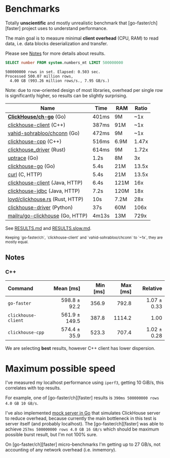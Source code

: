 # Benchmarks

Totally **unscientific** and mostly unrealistic benchmark that
[go-faster/ch][faster] project uses to understand performance.

The main goal is to measure minimal **client overhead** (CPU, RAM) to read data,
i.e. data blocks deserialization and transfer.

Please see [Notes](#Notes) for more details about results.

```sql
SELECT number FROM system.numbers_mt LIMIT 500000000
```
```
500000000 rows in set. Elapsed: 0.503 sec.
Processed 500.07 million rows,
  4.00 GB (993.26 million rows/s., 7.95 GB/s.)
```

Note: due to row-oriented design of most libraries, overhead per single row
is significantly higher, so results can be slightly surprising.

| Name                                       | Time  | RAM  | Ratio |
|--------------------------------------------|-------|------|-------|
| **[ClickHouse/ch-go][ch]** (Go)            | 401ms | 9M   | ~1x   |
| [clickhouse-client][client] (C++)          | 387ms | 91M  | ~1x   |
| [vahid-sohrabloo/chconn][vahid] (Go)       | 472ms | 9M   | ~1x   |
| [clickhouse-cpp][cpp] (C++)                | 516ms | 6.9M | 1.47x |
| [clickhouse_driver][rs] (Rust)             | 614ms | 9M   | 1.72x |
| [uptrace][uptrace] (Go)                    | 1.2s  | 8M   | 3x    |
| [clickhouse-go][go] (Go)                   | 5.4s  | 21M  | 13.5x |
| [curl][curl] (C, HTTP)                     | 5.4s  | 21M  | 13.5x |
| [clickhouse-client][java] (Java, HTTP)     | 6.4s  | 121M | 16x   |
| [clickhouse-jdbc][jdbc] (Java, HTTP)       | 7.2s  | 120M | 18x   |
| [loyd/clickhouse.rs][rs-http] (Rust, HTTP) | 10s   | 7.2M | 28x   |
| [clickhouse-driver][py] (Python)           | 37s   | 60M  | 106x  |
| [mailru/go-clickhouse][mail] (Go, HTTP)    | 4m13s | 13M  | 729x  |

[client]:  https://clickhouse.com/docs/en/interfaces/cli/ "Native command-line client (Official)"
[ch]:      https://github.com/ClickHouse/ch-go "ClickHouse/ch-go"
[rs]:      https://github.com/datafuse-extras/clickhouse_driver "datafuse-extras/clickhouse_driver"
[rs-http]: https://github.com/loyd/clickhouse.rs "A typed client for ClickHouse (HTTP)"
[cpp]:     https://github.com/ClickHouse/clickhouse-cpp "C++ client library for ClickHouse (Official)"
[curl]:    https://github.com/curl/curl "A command-line tool for transferring data specified with URL syntax"
[vahid]:   https://github.com/vahid-sohrabloo/chconn "Low-level ClickHouse database driver for Golang"
[java]:    https://github.com/ClickHouse/clickhouse-jdbc/tree/develop/clickhouse-client "Java client for ClickHouse (Official)"
[jdbc]:    https://github.com/ClickHouse/clickhouse-jdbc/tree/develop/clickhouse-jdbc "JDBC driver for ClickHouse (Official)"
[py]:      https://github.com/mymarilyn/clickhouse-driver
[go]:      https://github.com/ClickHouse/clickhouse-go "Golang driver for ClickHouse (Official)"
[mail]:    https://github.com/mailru/go-clickhouse "Golang SQL database driver (HTTP, TSV format)"
[uptrace]: https://github.com/uptrace/go-clickhouse "ClickHouse client for Go 1.18+ (Uptrace)"

See [RESULTS.md](./RESULTS.md) and [RESULTS.slow.md](./RESULTS.slow.md).

<sub>
Keeping `go-faster/ch`, `clickhouse-client` and `vahid-sohrabloo/chconn` to `~1x`, they are mostly equal.
</sub>

## Notes

### C++

| Command                  |      Mean [ms] | Min [ms] | Max [ms] |    Relative |
|:-------------------------|---------------:|---------:|---------:|------------:|
| `go-faster`              |   598.8 ± 92.2 |    356.9 |    792.8 | 1.07 ± 0.33 |
| `clickhouse-client`      |  561.9 ± 149.5 |    387.8 |   1114.2 |        1.00 |
| `clickhouse-cpp`         |   574.4 ± 35.9 |    523.3 |    707.4 | 1.02 ± 0.28 |


We are selecting **best** results, however C++ client has lower dispersion.

# Maximum possible speed

I've measured my localhost performance using `iperf3`, getting 10 GiB/s,
this correlates with top results.

For example, one of [go-faster/ch][faster] results is `390ms 500000000 rows 4.0 GB 10 GB/s`.

I've also implemented [mock server in Go](https://github.com/ClickHouse/ch-go/blob/main/internal/cmd/ch-bench-server/main.go) that simulates ClickHouse server to reduce
overhead, because currently the main bottleneck in this test is server itself (and probably localhost).
The [go-faster/ch][faster]  was able
to achieve `257ms 500000000 rows 4.0 GB 16 GB/s` which should be maximum
possible burst result, but I'm not 100% sure.

On [go-faster/ch][faster] micro-benchmarks I'm getting up to 27 GB/s, not accounting of any
network overhead (i.e. inmemory).
